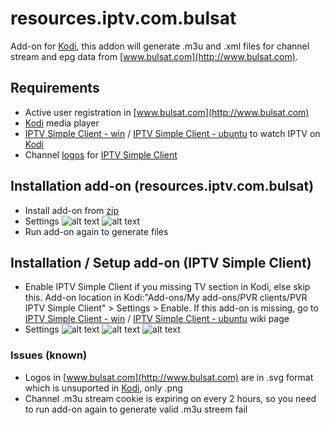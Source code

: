 # resources.iptv.com.bulsat
Add-on for [Kodi](https://kodi.tv), this addon will generate .m3u and .xml files for channel stream and epg data from [www.bulsat.com](http://www.bulsat.com).

## Requirements
* Active user registration in [www.bulsat.com](http://www.bulsat.com)
* [Kodi](https://kodi.tv) media player
* [IPTV Simple Client - win](http://kodi.wiki/view/Add-on:IPTV_Simple_Client) / [IPTV Simple Client - ubuntu](http://kodi.wiki/view/Ubuntu_PVR_add-ons) to watch IPTV on [Kodi](https://kodi.tv)
* Channel [logos](https://github.com/vastril4o/kodi/raw/master/logos.zip) for [IPTV Simple Client](http://kodi.wiki/view/Add-on:IPTV_Simple_Client)

## Installation add-on (resources.iptv.com.bulsat)
* Install add-on from [zip](https://github.com/vastril4o/kodi/raw/master/resources.iptv.com.bulsat.zip)
* Settings
![alt text](https://github.com/vastril4o/kodi/blob/master/resources.iptv.com.bulsat/resources/howto/1.png)
![alt text](https://github.com/vastril4o/kodi/blob/master/resources.iptv.com.bulsat/resources/howto/2.png)
* Run add-on again to generate files

## Installation / Setup add-on (IPTV Simple Client)
* Enable IPTV Simple Client if you missing TV section in Kodi, else skip this. Add-on location in Kodi:"Add-ons/My add-ons/PVR clients/PVR IPTV Simple Client" > Settings > Enable. If this add-on is missing, go to [IPTV Simple Client - win](http://kodi.wiki/view/Add-on:IPTV_Simple_Client) / [IPTV Simple Client - ubuntu](http://kodi.wiki/view/Ubuntu_PVR_add-ons) wiki page
* Settings
![alt text](https://github.com/vastril4o/kodi/blob/master/resources.iptv.com.bulsat/resources/howto/3.png)
![alt text](https://github.com/vastril4o/kodi/blob/master/resources.iptv.com.bulsat/resources/howto/4.png)
![alt text](https://github.com/vastril4o/kodi/blob/master/resources.iptv.com.bulsat/resources/howto/5.png)

### Issues (known)
* Logos in [www.bulsat.com](http://www.bulsat.com) are in .svg format which is unsuported in [Kodi](https://kodi.tv), only .png
* Channel .m3u stream cookie is expiring on every 2 hours, so you need to run add-on again to generate valid .m3u streem fail
